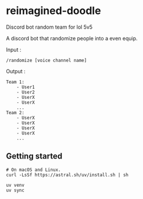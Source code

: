 # reimagined-doodle
Discord bot random team for lol 5v5

A discord bot that randomize people into a even equip.

Input : 

```
/randomize [voice channel name]
```
Output : 
```
Team 1: 
    - User1
    - User2
    - UserX
    - UserX
    ...
Team 2: 
    - UserX
    - UserX
    - UserX
    - UserX
    ...
```

## Getting started

```
# On macOS and Linux.
curl -LsSf https://astral.sh/uv/install.sh | sh
```

```
uv venv
uv sync
````
